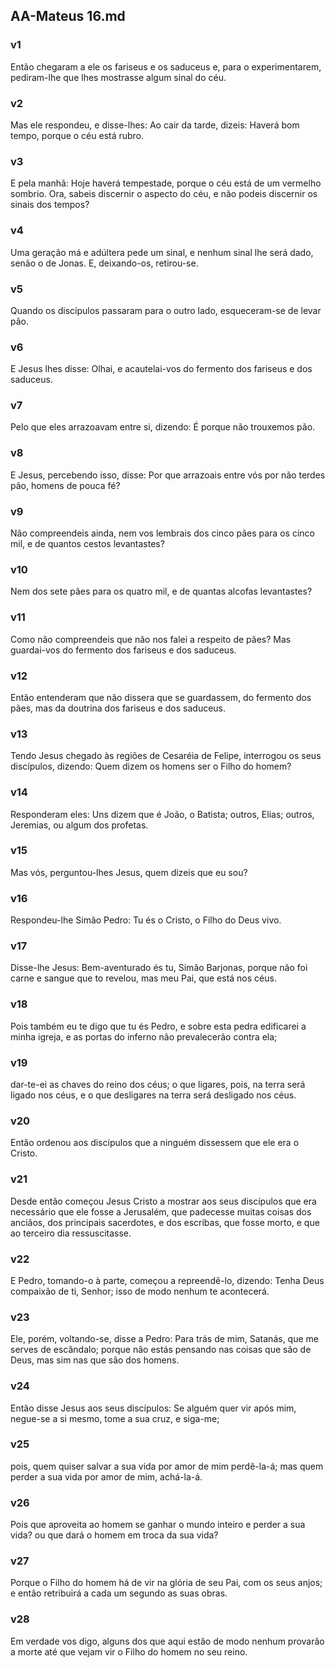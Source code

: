 ## AA-Mateus 16.md
### v1
 Então chegaram a ele os fariseus e os saduceus e, para o experimentarem, pediram-lhe que lhes mostrasse algum sinal do céu.
### v2
 Mas ele respondeu, e disse-lhes: Ao cair da tarde, dizeis: Haverá bom tempo, porque o céu está rubro.
### v3
 E pela manhã: Hoje haverá tempestade, porque o céu está de um vermelho sombrio. Ora, sabeis discernir o aspecto do céu, e não podeis discernir os sinais dos tempos?
### v4
 Uma geração má e adúltera pede um sinal, e nenhum sinal lhe será dado, senão o de Jonas. E, deixando-os, retirou-se.
### v5
 Quando os discípulos passaram para o outro lado, esqueceram-se de levar pão.
### v6
 E Jesus lhes disse: Olhai, e acautelai-vos do fermento dos fariseus e dos saduceus.
### v7
 Pelo que eles arrazoavam entre si, dizendo: É porque não trouxemos pão.
### v8
 E Jesus, percebendo isso, disse: Por que arrazoais entre vós por não terdes pão, homens de pouca fé?
### v9
 Não compreendeis ainda, nem vos lembrais dos cinco pães para os cinco mil, e de quantos cestos levantastes?
### v10
 Nem dos sete pães para os quatro mil, e de quantas alcofas levantastes?
### v11
 Como não compreendeis que não nos falei a respeito de pães? Mas guardai-vos do fermento dos fariseus e dos saduceus.
### v12
 Então entenderam que não dissera que se guardassem, do fermento dos pães, mas da doutrina dos fariseus e dos saduceus.
### v13
 Tendo Jesus chegado às regiões de Cesaréia de Felipe, interrogou os seus discípulos, dizendo: Quem dizem os homens ser o Filho do homem?
### v14
 Responderam eles: Uns dizem que é João, o Batista; outros, Elias; outros, Jeremias, ou algum dos profetas.
### v15
 Mas vós, perguntou-lhes Jesus, quem dizeis que eu sou?
### v16
 Respondeu-lhe Simão Pedro: Tu és o Cristo, o Filho do Deus vivo.
### v17
 Disse-lhe Jesus: Bem-aventurado és tu, Simão Barjonas, porque não foi carne e sangue que to revelou, mas meu Pai, que está nos céus.
### v18
 Pois também eu te digo que tu és Pedro, e sobre esta pedra edificarei a minha igreja, e as portas do inferno não prevalecerão contra ela;
### v19
 dar-te-ei as chaves do reino dos céus; o que ligares, pois, na terra será ligado nos céus, e o que desligares na terra será desligado nos céus.
### v20
 Então ordenou aos discípulos que a ninguém dissessem que ele era o Cristo.
### v21
 Desde então começou Jesus Cristo a mostrar aos seus discípulos que era necessário que ele fosse a Jerusalém, que padecesse muitas coisas dos anciãos, dos principais sacerdotes, e dos escribas, que fosse morto, e que ao terceiro dia ressuscitasse.
### v22
 E Pedro, tomando-o à parte, começou a repreendê-lo, dizendo: Tenha Deus compaixão de ti, Senhor; isso de modo nenhum te acontecerá.
### v23
 Ele, porém, voltando-se, disse a Pedro: Para trás de mim, Satanás, que me serves de escândalo; porque não estás pensando nas coisas que são de Deus, mas sim nas que são dos homens.
### v24
 Então disse Jesus aos seus discípulos: Se alguém quer vir após mim, negue-se a si mesmo, tome a sua cruz, e siga-me;
### v25
 pois, quem quiser salvar a sua vida por amor de mim perdê-la-á; mas quem perder a sua vida por amor de mim, achá-la-á.
### v26
 Pois que aproveita ao homem se ganhar o mundo inteiro e perder a sua vida? ou que dará o homem em troca da sua vida?
### v27
 Porque o Filho do homem há de vir na glória de seu Pai, com os seus anjos; e então retribuirá a cada um segundo as suas obras.
### v28
 Em verdade vos digo, alguns dos que aqui estão de modo nenhum provarão a morte até que vejam vir o Filho do homem no seu reino.
